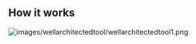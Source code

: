 ## How it works
![images/wellarchitectedtool/wellarchitectedtool1.png](static/images/wellarchitectedtool/wellarchitectedtool1.png)